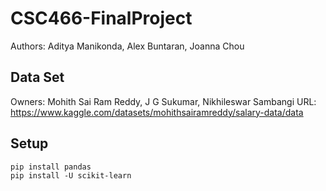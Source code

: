# CSC466-FinalProject
Authors: Aditya Manikonda, Alex Buntaran, Joanna Chou

## Data Set
Owners: Mohith Sai Ram Reddy, J G Sukumar, Nikhileswar Sambangi
URL: https://www.kaggle.com/datasets/mohithsairamreddy/salary-data/data

## Setup
```
pip install pandas
pip install -U scikit-learn
```